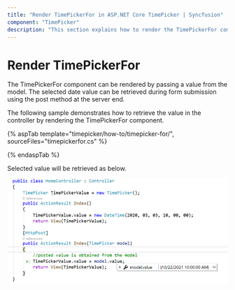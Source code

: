 ```yaml
---
title: "Render TimePickerFor in ASP.NET Core TimePicker | Syncfusion"
component: "TimePicker"
description: "This section explains how to render the TimePickerFor component in ASP.NET Core and  retrieve the value in the controller."
---
```


# Render TimePickerFor

The TimePickerFor component can be rendered by passing a value from the model. The selected date value can be retrieved during form submission using the post method at the server end.

The following sample demonstrates how to retrieve the value in the controller by rendering the  TimePickerFor component.

{% aspTab template="timepicker/how-to/timepicker-for/", sourceFiles="timepickerfor.cs" %}

{% endaspTab %}

Selected value will be retrieved as below.

![TimePickerFor Component in ASP.NET Core](../images/asp-net-core-timepickerfor-value-post.png)
